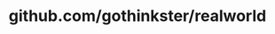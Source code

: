 ---
layout: post
title: github.com/gothinkster/realworld
categories: link
tags: [انگلیسی, برنامه‌نویسی]
---